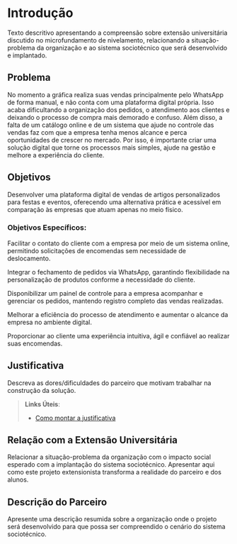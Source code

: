 # Introdução

Texto descritivo apresentando a compreensão sobre extensão universitária discutido no microfundamento de nivelamento, relacionando a situação-problema da organização e ao sistema sociotécnico que será desenvolvido e implantado.

## Problema

No momento a gráfica realiza suas vendas principalmente pelo WhatsApp de forma manual, e não conta com uma plataforma digital própria. Isso acaba dificultando a organização dos pedidos, o atendimento aos clientes e deixando o processo de compra mais demorado e confuso. Além disso, a falta de um catálogo online e de um sistema que ajude no controle das vendas faz com que a empresa tenha menos alcance e perca oportunidades de crescer no mercado. Por isso, é importante criar uma solução digital que torne os processos mais simples, ajude na gestão e melhore a experiência do cliente.

## Objetivos

Desenvolver uma plataforma digital de vendas de artigos personalizados para festas e eventos, oferecendo uma alternativa prática e acessível em comparação às empresas que atuam apenas no meio físico.

### Objetivos Específicos:

Facilitar o contato do cliente com a empresa por meio de um sistema online, permitindo solicitações de encomendas sem necessidade de deslocamento.

Integrar o fechamento de pedidos via WhatsApp, garantindo flexibilidade na personalização de produtos conforme a necessidade do cliente.

Disponibilizar um painel de controle para a empresa acompanhar e gerenciar os pedidos, mantendo registro completo das vendas realizadas.

Melhorar a eficiência do processo de atendimento e aumentar o alcance da empresa no ambiente digital.

Proporcionar ao cliente uma experiência intuitiva, ágil e confiável ao realizar suas encomendas.

## Justificativa

Descreva as dores/dificuldades do parceiro que motivam trabalhar na construção da solução.

> **Links Úteis**:
> - [Como montar a justificativa](https://guiadamonografia.com.br/como-montar-justificativa-do-tcc/)

## Relação com a Extensão Universitária

Relacionar a situação-problema da organização com o impacto social esperado com a implantação do sistema sociotécnico.
Apresentar aqui como este projeto extensionista transforma a realidade do parceiro e dos alunos.

## Descrição do Parceiro

Apresente uma descrição resumida sobre a organização onde o projeto será desenvolvido para que possa ser compreendido o cenário do sistema sociotécnico.
